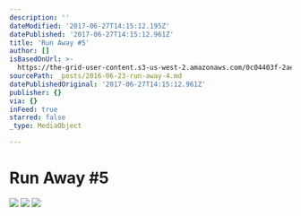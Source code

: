 ```yaml
---
description: ''
dateModified: '2017-06-27T14:15:12.195Z'
datePublished: '2017-06-27T14:15:12.961Z'
title: 'Run Away #5'
author: []
isBasedOnUrl: >-
  https://the-grid-user-content.s3-us-west-2.amazonaws.com/0c04403f-2ae5-4f23-85fb-cc765d96ac4b.jpg
sourcePath: _posts/2016-06-23-run-away-4.md
datePublishedOriginal: '2017-06-27T14:15:12.961Z'
publisher: {}
via: {}
inFeed: true
starred: false
_type: MediaObject

---
```

# Run Away \#5
![](https://imgflo.herokuapp.com/graph/vahj1ThiexotieMo/17b2ea68758a74b511d8f6f37047a4a4/croprotate.jpg?cropheight=1942&cropwidth=2896&degrees=0&input=https%3A%2F%2Fthe-grid-user-content.s3-us-west-2.amazonaws.com%2F322b0423-d4da-466e-b649-8fc2c11e5a1c.jpg&x=0&y=0)
![](https://imgflo.herokuapp.com/graph/vahj1ThiexotieMo/b91cba0852ac2b0e3c7b2d7ba0ac7fbf/croprotate.jpg?cropheight=2896&cropwidth=1942&degrees=-270&input=https%3A%2F%2Fthe-grid-user-content.s3-us-west-2.amazonaws.com%2F1b673c01-507d-4a0f-ba50-8cd001f86a7a.jpg&x=0&y=0)
![](https://imgflo.herokuapp.com/graph/vahj1ThiexotieMo/5ad4e0035e9490c6fb093529ed03e752/croprotate.jpg?cropheight=1942&cropwidth=2896&degrees=0&input=https%3A%2F%2Fthe-grid-user-content.s3-us-west-2.amazonaws.com%2F0c04403f-2ae5-4f23-85fb-cc765d96ac4b.jpg&x=0&y=0)